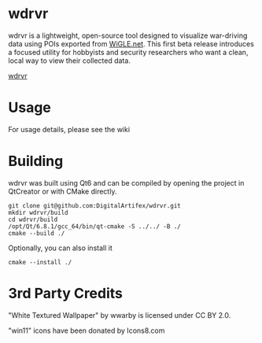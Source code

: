 # wdrvr
wdrvr is a lightweight, open-source tool designed to visualize war-driving data using POIs exported from [WiGLE.net](https://wigle.net/). This first beta release introduces a focused utility for hobbyists and security researchers who want a clean, local way to view their collected data.

[wdrvr](https://github.com/DigitalArtifex/wdrvr/blob/main/images/wdrvr.png)

# Usage

For usage details, please see the wiki

# Building

wdrvr was built using Qt6 and can be compiled by opening the project in QtCreator or with CMake directly.

```
git clone git@github.com:DigitalArtifex/wdrvr.git
mkdir wdrvr/build
cd wdrvr/build
/opt/Qt/6.8.1/gcc_64/bin/qt-cmake -S ../../ -B ./
cmake --build ./
```

Optionally, you can also install it
```
cmake --install ./
```


# 3rd Party Credits
"White Textured Wallpaper" by wwarby is licensed under CC BY 2.0.

"win11" icons have been donated by Icons8.com
